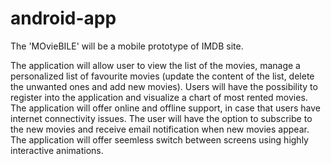# android-app

The 'MOvieBILE' will be a mobile prototype of IMDB site.

The application will allow user to view the list of the movies, manage a personalized list of favourite movies (update the content of the list, delete the unwanted ones and add new movies). Users will have the possibility to register into the application and visualize a chart of most rented movies. The application will offer online and offline support, in case that users have internet connectivity issues. The user will have the option to subscribe to the new movies and receive email notification when new movies appear. The application will offer seemless switch between screens using highly interactive animations.
